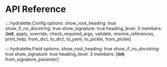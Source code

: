 # API Reference


::: hydralette.Config
    options:
        show_root_heading: true
        show_if_no_docstring: true
        show_signature: true
        heading_level: 3
        members: [__init__, apply, override, check_required_args, validate, resolve_references, print_help, from_dict, to_dict, to_yaml, to_pickle, from_pickle]

::: hydralette.Field
    options:
        show_root_heading: true
        show_if_no_docstring: true
        show_signature: true
        heading_level: 3
        members: [__init__, from_signature_paramter]